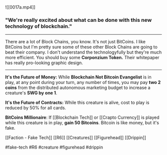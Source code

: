 ![[0017a.mp4]]

### "We're really excited about what can be done with this new technology of blockchain."
***
There are a lot of Block Chains, you know. It's not just BitCoins. I like BitCoins but I'm pretty sure some of these other Block Chains are going to beat their company. I don't understand the technologyfully but they're much more efficient. You should buy some **Corponzium Token.** Their whitepaper has really pro-looking graphic design.
***
**It's the Future of Money:** While **Blockchain Not Bitcoin Evangelist** is in play, at any point during your turn, any number of times, you may pay **two 2 coins** from the distributed autonomous marketing budget to increase a creature's **SWG by one 1**.

**It's the Future of Contracts:** While this creature is alive, cost to play is reduced by 50% for all cards.

**BitCoins Millionaire**: If [[Blockchain Tech]] or [[Crapto Currency]] is played while this creature is in play, **gain 50 Bitcoins**. Bitcoin is like money, but it's fake.

[[Faction - Fake Tech]]
[[R6]]
[[Creatures]]
[[Figurehead]]
[[Drippin]]

#fake-tech #R6 #creature #figurehead #drippin